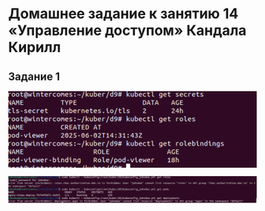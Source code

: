 # Домашнее задание к занятию 14 «Управление доступом» Кандала Кирилл
## Задание 1

![k8s](https://github.com/wintercomesX/kuber-homeworks_9/blob/main/kube9.PNG)

![k8s](https://github.com/wintercomesX/kuber-homeworks_9/blob/main/kube9.1.PNG)

